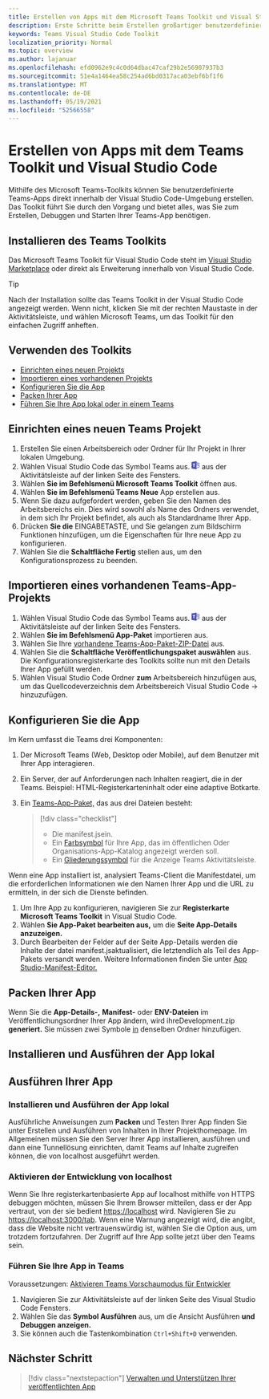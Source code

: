 ```yaml
---
title: Erstellen von Apps mit dem Microsoft Teams Toolkit und Visual Studio Code
description: Erste Schritte beim Erstellen großartiger benutzerdefinierter Apps direkt Visual Studio Code mit dem Microsoft Teams Toolkit
keywords: Teams Visual Studio Code Toolkit
localization_priority: Normal
ms.topic: overview
ms.author: lajanuar
ms.openlocfilehash: efd0962e9c4c0d64dbac47caf29b2e56907937b3
ms.sourcegitcommit: 51e4a1464ea58c254ad6bd0317aca03ebf6bf1f6
ms.translationtype: MT
ms.contentlocale: de-DE
ms.lasthandoff: 05/19/2021
ms.locfileid: "52566558"
---
```

# <a name="build-apps-with-the-teams-toolkit-and-visual-studio-code"></a>Erstellen von Apps mit dem Teams Toolkit und Visual Studio Code

Mithilfe des Microsoft Teams-Toolkits können Sie benutzerdefinierte Teams-Apps direkt innerhalb der Visual Studio Code-Umgebung erstellen. Das Toolkit führt Sie durch den Vorgang und bietet alles, was Sie zum Erstellen, Debuggen und Starten Ihrer Teams-App benötigen.

## <a name="installing-the-teams-toolkit"></a>Installieren des Teams Toolkits

Das Microsoft Teams Toolkit für Visual Studio Code steht im [Visual Studio Marketplace](https://aka.ms/teams-toolkit) oder direkt als Erweiterung innerhalb von Visual Studio Code.

> [!TIP]
> Nach der Installation sollte das Teams Toolkit in der Visual Studio Code angezeigt werden. Wenn nicht, klicken Sie mit der  rechten Maustaste in der Aktivitätsleiste, und wählen Microsoft Teams, um das Toolkit für den einfachen Zugriff anheften.

## <a name="using-the-toolkit"></a>Verwenden des Toolkits

- [Einrichten eines neuen Projekts](#set-up-a-new-teams-project)
- [Importieren eines vorhandenen Projekts](#import-an-existing-teams-app-project)
- [Konfigurieren Sie die App](#configure-your-app)
- [Packen Ihrer App](#package-your-app)
- [Führen Sie Ihre App lokal oder in einem Teams](#run-your-app)

## <a name="set-up-a-new-teams-project"></a>Einrichten eines neuen Teams Projekt

1. Erstellen Sie einen Arbeitsbereich oder Ordner für Ihr Projekt in Ihrer lokalen Umgebung.
1. Wählen Visual Studio Code das Symbol Teams aus. ![Teams-Symbol](../assets/icons/favicon-16x16.png) aus der Aktivitätsleiste auf der linken Seite des Fensters.
1. Wählen **Sie im Befehlsmenü Microsoft Teams Toolkit** öffnen aus.
1. Wählen **Sie im Befehlsmenü Teams Neue** App erstellen aus.
1. Wenn Sie dazu aufgefordert werden, geben Sie den Namen des Arbeitsbereichs ein. Dies wird sowohl als Name des Ordners verwendet, in dem sich Ihr Projekt befindet, als auch als Standardname Ihrer App.
1. Drücken **Sie die** EINGABETASTE, und Sie gelangen zum Bildschirm Funktionen hinzufügen, um die Eigenschaften für Ihre neue App zu konfigurieren. 
1. Wählen Sie die **Schaltfläche Fertig** stellen aus, um den Konfigurationsprozess zu beenden.

## <a name="import-an-existing-teams-app-project"></a>Importieren eines vorhandenen Teams-App-Projekts

1. Wählen Visual Studio Code das Symbol Teams aus. ![Teams-Symbol](../assets/icons/favicon-16x16.png) aus der Aktivitätsleiste auf der linken Seite des Fensters.
1. Wählen **Sie im Befehlsmenü App-Paket** importieren aus.
1. Wählen Sie Ihre [vorhandene Teams-App-Paket-ZIP-Datei](../concepts/build-and-test/apps-package.md) aus.
1. Wählen Sie die **Schaltfläche Veröffentlichungspaket auswählen** aus. Die Konfigurationsregisterkarte des Toolkits sollte nun mit den Details Ihrer App gefüllt werden.
1. Wählen Visual Studio Code Ordner **zum** Arbeitsbereich hinzufügen aus, um das Quellcodeverzeichnis dem Arbeitsbereich Visual Studio Code  ->   hinzuzufügen.

## <a name="configure-your-app"></a>Konfigurieren Sie die App

Im Kern umfasst die Teams drei Komponenten:

  1. Der Microsoft Teams (Web, Desktop oder Mobile), auf dem Benutzer mit Ihrer App interagieren.
  1. Ein Server, der auf Anforderungen nach Inhalten reagiert, die in der Teams. Beispiel: HTML-Registerkarteninhalt oder eine adaptive Botkarte.
  1. Ein [Teams-App-Paket,](/concepts/build-and-test/apps-package.md) das aus drei Dateien besteht:

      > [!div class="checklist"]
      >
      > - Die manifest.jsein. 
      > - Ein [Farbsymbol](../resources/schema/manifest-schema.md#icons) für Ihre App, das im öffentlichen Oder Organisations-App-Katalog angezeigt werden soll.
      > - Ein [Gliederungssymbol](../resources/schema/manifest-schema.md#icons) für die Anzeige Teams Aktivitätsleiste.

Wenn eine App installiert ist, analysiert Teams-Client die Manifestdatei, um die erforderlichen Informationen wie den Namen Ihrer App und die URL zu ermitteln, in der sich die Dienste befinden.

1. Um Ihre App zu konfigurieren, navigieren Sie zur **Registerkarte Microsoft Teams Toolkit** in Visual Studio Code.
1. Wählen **Sie App-Paket bearbeiten aus,** um die **Seite App-Details anzuzeigen.**
1. Durch Bearbeiten der Felder auf der Seite App-Details werden die Inhalte der datei manifest.jsaktualisiert, die letztendlich als Teil des App-Pakets versandt werden. Weitere Informationen finden Sie unter [App Studio-Manifest-Editor.](https://aka.ms/teams-toolkit-manifest)

## <a name="package-your-app"></a>Packen Ihrer App

Wenn Sie die **App-Details-,**  **Manifest-** oder **ENV-Dateien** im Veröffentlichungsordner Ihrer App ändern, wird ihreDevelopment.zip **generiert.** Sie müssen zwei Symbole [in](../concepts/build-and-test/apps-package.md#app-icons) denselben Ordner hinzufügen.

## <a name="install-and-run-your-app-locally"></a>Installieren und Ausführen der App lokal

## <a name="run-your-app"></a>Ausführen Ihrer App

### <a name="install-and-run-your-app-locally"></a>Installieren und Ausführen der App lokal

Ausführliche Anweisungen zum **Packen** und Testen Ihrer App finden Sie unter Erstellen und Ausführen von Inhalten in Ihrer Projekthomepage. Im Allgemeinen müssen Sie den Server Ihrer App installieren, ausführen und dann eine Tunnellösung einrichten, damit Teams auf Inhalte zugreifen können, die von localhost ausgeführt werden.

### <a name="enable-development-from-localhost"></a>Aktivieren der Entwicklung von localhost

Wenn Sie Ihre registerkartenbasierte App auf localhost mithilfe von HTTPS debuggen möchten, müssen Sie Ihrem Browser mitteilen, dass er der App vertraut, von der sie bedient <https://localhost> wird. Navigieren Sie zu <https://localhost:3000/tab>. Wenn eine Warnung angezeigt wird, die angibt, dass die Website nicht vertrauenswürdig ist, wählen Sie die Option aus, um trotzdem fortzufahren. Der Zugriff auf Ihre App sollte jetzt über den Teams sein.

### <a name="run-your-app-in-teams"></a>Führen Sie Ihre App in Teams

Voraussetzungen: [Aktivieren Teams Vorschaumodus für Entwickler](https://aka.ms/teams-toolkit-enable-devpreview)

1. Navigieren Sie zur Aktivitätsleiste auf der linken Seite des Visual Studio Code Fensters.
1. Wählen Sie das **Symbol Ausführen** aus, um die Ansicht Ausführen **und Debuggen anzeigen.**
1. Sie können auch die Tastenkombination `Ctrl+Shift+D` verwenden.

## <a name="next-step"></a>Nächster Schritt

> [!div class="nextstepaction"]
> [Verwalten und Unterstützen Ihrer veröffentlichten App](../concepts/deploy-and-publish/appsource/post-publish/overview.md)
